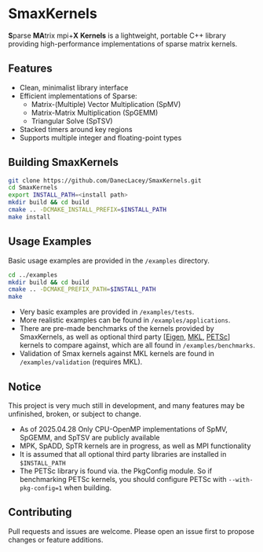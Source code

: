 # SmaxKernels

**S**parse **MA**trix mpi+**X** **Kernels** is a lightweight, portable C++ library providing high-performance implementations of sparse matrix kernels.

## Features ##
* Clean, minimalist library interface 
* Efficient implementations of Sparse:
    * Matrix-(Multiple) Vector Multiplication (SpMV)
    * Matrix-Matrix Multiplication (SpGEMM)
    * Triangular Solve (SpTSV)
* Stacked timers around key regions
* Supports multiple integer and floating-point types

## Building SmaxKernels ##
```bash
git clone https://github.com/DanecLacey/SmaxKernels.git
cd SmaxKernels
export INSTALL_PATH=<install path>
mkdir build && cd build
cmake .. -DCMAKE_INSTALL_PREFIX=$INSTALL_PATH
make install
```

## Usage Examples ##
Basic usage examples are provided in the `/examples` directory.
```bash
cd ../examples
mkdir build && cd build
cmake .. -DCMAKE_PREFIX_PATH=$INSTALL_PATH
make
```
* Very basic examples are provided in `/examples/tests`.
* More realistic examples can be found in `/examples/applications`.
* There are pre-made benchmarks of the kernels provided by SmaxKernels, as well as optional third party [[Eigen](https://eigen.tuxfamily.org/index.php?title=Main_Page), [MKL](https://www.intel.com/content/www/us/en/developer/tools/oneapi/onemkl.html), [PETSc](https://petsc.org/release/)] kernels to compare against, which are all found in `/examples/benchmarks`.
* Validation of Smax kernels against MKL kernels are found in `/examples/validation` (requires MKL).

## Notice ##
This project is very much still in development, and many features may be unfinished, broken, or subject to change.
* As of 2025.04.28 Only CPU-OpenMP implementations of SpMV, SpGEMM, and SpTSV are publicly available
* MPK, SpADD, SpTR kernels are in progress, as well as MPI functionality
* It is assumed that all optional third party libraries are installed in `$INSTALL_PATH`
* The PETSc library is found via. the PkgConfig module. So if benchmarking PETSc kernels, you should configure PETSc with `--with-pkg-config=1` when building.

## Contributing ##
Pull requests and issues are welcome. Please open an issue first to propose changes or feature additions.